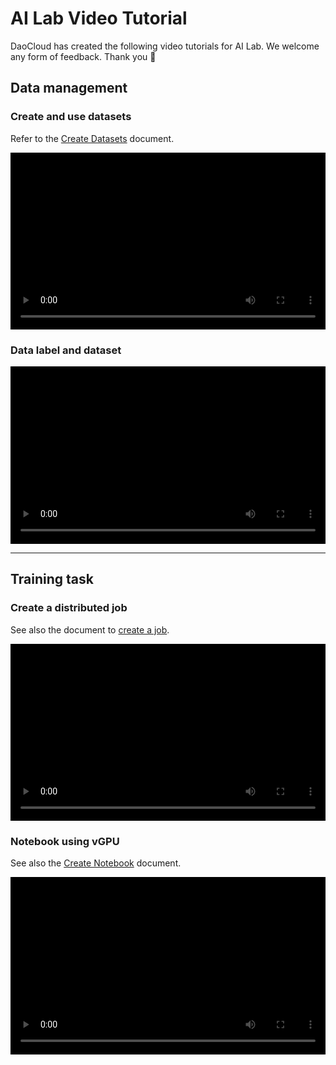 # AI Lab Video Tutorial

DaoCloud has created the following video tutorials for AI Lab.
We welcome any form of feedback. Thank you 🙏

<style>
.responsive-video-container {
    position: relative;
    padding-bottom: 56.25%; /* 16:9 aspect ratio */
    height: 0;
    overflow: hidden;
    max-width: 100%;
    background: #000;
}

.responsive-video-container video {
    position: absolute;
    top: 0;
    left: 0;
    width: 100%;
    height: 100%;
}
</style>

## Data management

### Create and use datasets

Refer to the [Create Datasets](../baize/developer/dataset/create.md) document.

<div class="responsive-video-container">
<video controls src="https://harbor-test2.cn-sh2.ufileos.com/docs/videos/dataset.mp4" preload="metadata" poster="https://harbor-test2.cn-sh2.ufileos.com/docs/images/dataset.jpg"></video>
</div>

### Data label and dataset

<div class="responsive-video-container">
<video controls src="https://harbor-test2.cn-sh2.ufileos.com/docs/videos/label-dataset.mp4" preload="metadata" poster="https://harbor-test2.cn-sh2.ufileos.com/docs/images/label-dataset.jpg"></video>
</div>

---

## Training task

### Create a distributed job

See also the document to [create a job](../baize/developer/jobs/create.md).

<div class="responsive-video-container">
<video controls src="https://harbor-test2.cn-sh2.ufileos.com/docs/videos/create-job.mp4" preload="metadata" poster="https://harbor-test2.cn-sh2.ufileos.com/docs/images/create-distributed-job.png"></video>
</div>

### Notebook using vGPU

See also the [Create Notebook](../baize/developer/notebooks/create.md) document.

<div class="responsive-video-container">
<video controls src="https://harbor-test2.cn-sh2.ufileos.com/docs/videos/notebook.mp4" preload="metadata" poster="https://harbor-test2.cn-sh2.ufileos.com/docs/images/notebook.jpg"></video>
</div>
